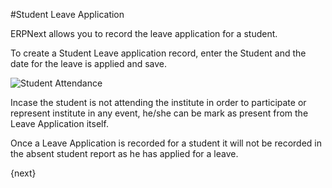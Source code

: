#Student Leave Application 

ERPNext allows you to record the leave application for a student. 

To create a Student Leave application record, enter the Student and the date for the leave is applied and save.

<img class="screenshot" alt="Student Attendance" src="/assets/erpnext_docs/assets/img/education/schedule/student-leave-application.gif">

Incase the student is not attending the institute in order to participate or represent institute in any event, he/she can be mark as present from the Leave Application itself. 

Once a Leave Application is recorded for a student it will not be recorded in the absent student report as he has applied for a leave. 

{next}